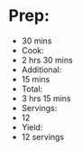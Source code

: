 # Prep:

* 30 mins
* Cook:
* 2 hrs 30 mins
* Additional:
* 15 mins
* Total:
* 3 hrs 15 mins
* Servings:
* 12
* Yield:
* 12 servings